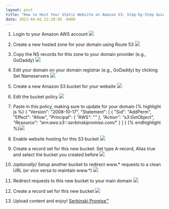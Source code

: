 ```yaml
---
layout: post
title: "How to Host Your Static Website on Amazon S3: Step-by-Step Guide"
date: 2013-04-01 22:29:50 -0400
---
```


1. Login to your Amazon AWS account
![](https://www.evernote.com/shard/s2/sh/fe218193-b3e8-4918-93b0-696b7fac20be/813409d91dd917802a19d7fef62a951c/deep/0/Screenshot%204/1/13%2010:11%20PM.jpg)

2. Create a new hosted zone for your domain using Route 53
![](https://www.evernote.com/shard/s2/sh/89e14f20-2cba-4525-b85e-21c1a4176076/43c26e6883639de8987cc0c2ea7106a4/deep/0/Screenshot%204/1/13%2010:12%20PM.jpg)

3. Copy the NS records for this zone to your domain provider (e.g., GoDaddy)
![](https://www.evernote.com/shard/s2/sh/d6387a2e-a5ad-41c5-8784-0c4a52a993d1/9ed257782f4ceed13e79126b543baa14/deep/0/Screenshot%204/1/13%2010:13%20PM.jpg)

4. Edit your domain on your domain registrar (e.g., GoDaddy) by clicking Set Nameservers
![](https://www.evernote.com/shard/s2/sh/7518fecb-d412-4b37-b9ce-62022add2da3/cc511c4fd3baac9121e589a9f66e2bbc/deep/0/Screenshot%204/1/13%2010:14%20PM.jpg)

5. Create a new Amazon S3 bucket for your website
![](https://www.evernote.com/shard/s2/sh/0e7f5227-0c83-41a9-ba49-a7f8c771677a/832667f5ccb17c6bbee2e9aed27479d0/deep/0/Screenshot%204/1/13%2010:16%20PM.jpg)

6. Edit the bucket policy
![](https://www.evernote.com/shard/s2/sh/19452899-abe8-407e-b29d-2a0b174ea117/e2be57fe0609cb9794253db363214df0/deep/0/Screenshot%204/1/13%2010:20%20PM.jpg)

7. Paste in this policy, making sure to update for your domain
{% highlight js %}
{
	"Version": "2008-10-17",
	"Statement": [
		{
			"Sid": "AddPerm",
			"Effect": "Allow",
			"Principal": {
				"AWS": "*"
			},
			"Action": "s3:GetObject",
			"Resource": "arn:aws:s3:::serbinskipromise.com/*"
		}
	]
}
{% endhighlight %}![](https://www.evernote.com/shard/s2/sh/2e597ac8-453d-4cec-b2a0-2e3f81017617/3f430748cf1ec69f8d2b58412416414f/deep/0/Screenshot%204/1/13%2010:20%20PM.jpg)
8. Enable website hosting for this S3 bucket
![](https://www.evernote.com/shard/s2/sh/2bec97a1-c4ae-4444-881f-607bd1cc2519/61803186386cfbd228c84d7d5cce80c1/deep/0/Screenshot%204/1/13%2010:21%20PM.jpg)

9. Create a record set for this new bucket: Set type A-record, Alias true and select the bucket you created before
![](https://www.evernote.com/shard/s2/sh/60493b19-1b3e-4c32-89b3-11dadef12c4d/0fdbaca5bcb2873ed8b760c8d48417eb/deep/0/Screenshot%204/1/13%2010:25%20PM.jpg)

10. _(optionally)_ Setup another bucket to redirect www.* requests to a clean URL (or vice versa to maintain www.*)
![](https://www.evernote.com/shard/s2/sh/5523bf6f-f0c6-42bd-a2b9-7ab7702dc90e/750d3026d483a136fcaf80be9729d1b2/deep/0/Screenshot%204/1/13%2010:22%20PM.jpg)

11. Redirect requests to this new bucket to your main domain
![](https://www.evernote.com/shard/s2/sh/01f6f11c-3c70-4d9c-befc-9e50f66f7182/6ca22a582ed83b683b5b9183ed06d7ce/deep/0/Screenshot%204/1/13%2010:22%20PM.jpg)

12. Create a record set for this new bucket
![](https://www.evernote.com/shard/s2/sh/60493b19-1b3e-4c32-89b3-11dadef12c4d/0fdbaca5bcb2873ed8b760c8d48417eb/deep/0/Screenshot%204/1/13%2010:25%20PM.jpg)

13. Upload content and enjoy! <a href="http://serbinskipromise.com">Serbinski Promise&trade;</a>
